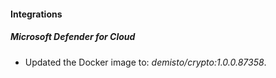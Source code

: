 #### Integrations
##### Microsoft Defender for Cloud
- Updated the Docker image to: *demisto/crypto:1.0.0.87358*.
